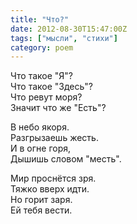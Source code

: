 ```yaml
---
title: "Что?"
date: 2012-08-30T15:47:00Z
tags: ["мысли", "стихи"]
category: poem
---
```



Что такое "Я"?  
Что такое "Здесь"?  
Что ревут моря?  
Значит что же "Есть"?

В небо якоря.  
Разгрызаешь жесть.  
И в огне горя,  
Дышишь словом "месть".

Мир проснётся зря.  
Тяжко вверх идти.  
Но горит заря.  
Ей тебя вести.

